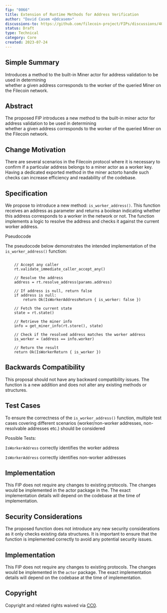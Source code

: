 ```yaml
---
fip: "0066"
title: Extension of Runtime Methods for Address Verification
author: "David Casem <@dcasem>"
discussions-to: https://github.com/filecoin-project/FIPs/discussions/401
status: Draft
type: Technical
category: Core
created: 2023-07-24
---
```


## Simple Summary
Introduces a method to the built-in Miner actor for address validation to be used in determining \
whether a given address corresponds to the worker of the queried Miner on the Filecoin network.

## Abstract
The proposed FIP introduces a new method to the built-in miner actor for address validation to be used in determining \
whether a given address corresponds to the worker of the queried Miner on the Filecoin network.

## Change Motivation
There are several scenarios in the Filecoin protocol where it is necessary to confirm if a particular address belongs to a miner actor as a worker key. Having a dedicated exported method in the miner actorto handle such checks can increase efficiency and readability of the codebase.

## Specification
We propose to introduce a new method: `is_worker_address()`. This function receives an address as parameter and returns a boolean indicating whether this address corresponds to a worker in the network or not. The function implements a logic to resolve the address and checks it against the current worker address.

Pseudocode

The pseudocode below demonstrates the intended implementation of the `is_worker_address()` function:
```function is_worker_address(rt: Runtime, params: IsWorkerAddressParams) returns Result<IsWorkerAddressReturn, ActorError>:

    // Accept any caller
    rt.validate_immediate_caller_accept_any()

    // Resolve the address
    address = rt.resolve_address(params.address)

    // If address is null, return false
    if address is null:
        return Ok(IsWorkerAddressReturn { is_worker: false })

    // Fetch the current state
    state = rt.state()

    // Retrieve the miner info
    info = get_miner_info(rt.store(), state)

    // Check if the resolved address matches the worker address
    is_worker = (address == info.worker)

    // Return the result
    return Ok(IsWorkerReturn { is_worker })
```

## Backwards Compatibility
This proposal should not have any backward compatibility issues. The function is a new addition and does not alter any existing methods or structures.

## Test Cases
To ensure the correctness of the `is_worker_address()` function, multiple test cases covering different scenarios (worker/non-worker addresses, non-resolvable addresses etc.) should be considered


Possible Tests:

`IsWorkerAddress` correctly identifies the worker address

`IsWorkerAddress` correctly identifies non-worker addresses

## Implementation
This FIP does not require any changes to existing protocols. The changes would be implemented in the actor package in the. The exact implementation details will depend on the codebase at the time of implementation.


## Security Considerations
The proposed function does not introduce any new security considerations as it only checks existing data structures. It is important to ensure that the function is implemented correctly to avoid any potential security issues.

## Implementation
This FIP does not require any changes to existing protocols. The changes would be implemented in the `actor` package. The exact implementation details will depend on the codebase at the time of implementation.

## Copyright
Copyright and related rights waived via [CC0](https://creativecommons.org/publicdomain/zero/1.0/).
